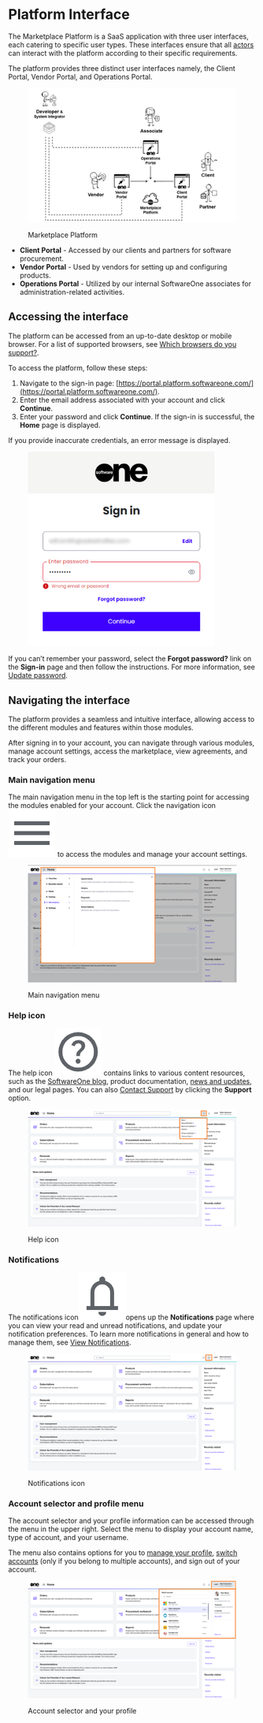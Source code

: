 # Platform Interface

The Marketplace Platform is a SaaS application with three user interfaces, each catering to specific user types. These interfaces ensure that all [actors](key-concepts.md#platform-actors) can interact with the platform according to their specific requirements.&#x20;

The platform provides three distinct user interfaces namely, the Client Portal, Vendor Portal, and Operations Portal.&#x20;

<figure><img src="../../.gitbook/assets/image (2) (1).png" alt=""><figcaption><p>Marketplace Platform</p></figcaption></figure>

* **Client Portal** - Accessed by our clients and partners for software procurement.&#x20;
* **Vendor Portal** - Used by vendors for setting up and configuring products.
* **Operations Portal** - Utilized by our internal SoftwareOne associates for administration-related activities.

## Accessing the interface

The platform can be accessed from an up-to-date desktop or mobile browser. For a list of supported browsers, see [Which browsers do you support?](../../help-and-support/faqs/which-browsers-do-you-support.md).

To access the platform, follow these steps:

1. Navigate to the sign-in page: [https://portal.platform.softwareone.com/](https://portal.platform.softwareone.com/).
2. Enter the email address associated with your account and click **Continue**.
3. Enter your password and click **Continue**. If the sign-in is successful, the **Home** page is displayed.

If you provide inaccurate credentials, an error message is displayed.&#x20;

<figure><img src="../../.gitbook/assets/image (305).png" alt="" width="379"><figcaption></figcaption></figure>

If you can’t remember your password, select the **Forgot password?** link on the **Sign-in** page and then follow the instructions. For more information, see [Update password](basics/update-password.md).

## Navigating the interface

The platform provides a seamless and intuitive interface, allowing access to the different modules and features within those modules.&#x20;

After signing in to your account, you can navigate through various modules, manage account settings, access the marketplace, view agreements, and track your orders.

### Main navigation menu

The main navigation menu in the top left is the starting point for accessing the modules enabled for your account. Click the navigation icon <img src="../../.gitbook/assets/menu_24dp_5F6368_FILL0_wght400_GRAD0_opsz24.png" alt="" data-size="line"> to access the modules and manage your account settings.

<figure><img src="../../.gitbook/assets/Main menu.png" alt=""><figcaption><p>Main navigation menu</p></figcaption></figure>

### Help icon

The help icon <img src="../../.gitbook/assets/help_24dp_5F6368_FILL0_wght400_GRAD0_opsz24 (1).png" alt="" data-size="line"> contains links to various content resources, such as the [SoftwareOne blog](https://www.softwareone.com/en/blog/articles), product documentation, [news and updates](https://www.softwareone.com/en/media-releases), and our legal pages. You can also [Contact Support](../../help-and-support/getting-support.md) by clicking the **Support** option.

<figure><img src="../../.gitbook/assets/Help.png" alt=""><figcaption><p>Help icon</p></figcaption></figure>

### Notifications

The notifications icon<img src="../../.gitbook/assets/notifications_24dp_5F6368_FILL0_wght400_GRAD0_opsz24.png" alt="" data-size="line">opens up the **Notifications** page where you can view your read and unread notifications, and update your notification preferences. To learn more notifications in general and how to manage them, see [View Notifications](basics/view-notifications.md).

<figure><img src="../../.gitbook/assets/Notifications.png" alt=""><figcaption><p>Notifications icon</p></figcaption></figure>

### Account selector and profile menu

The account selector and your profile information can be accessed through the menu in the upper right. Select the menu to display your account name, type of account, and your username.&#x20;

The menu also contains options for you to [manage your profile](basics/manage-profile.md), [switch accounts](basics/switch-account.md) (only if you belong to multiple accounts), and sign out of your account.&#x20;

<figure><img src="../../.gitbook/assets/Accountselector.png" alt=""><figcaption><p>Account selector and your profile</p></figcaption></figure>
